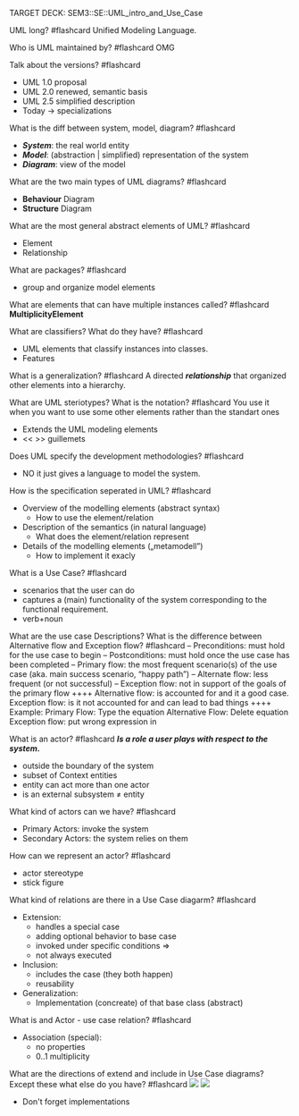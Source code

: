 TARGET DECK: SEM3::SE::UML_intro_and_Use_Case

UML long? #flashcard 
Unified Modeling Language.
<!--ID: 1699481603033-->

Who is UML maintained by? #flashcard 
OMG
<!--ID: 1699481603041-->

Talk about the versions? #flashcard 
- UML 1.0 proposal
- UML 2.0 renewed, semantic basis
- UML 2.5 simplified description
- Today -> specializations
<!--ID: 1699482136062-->


What is the diff between system, model, diagram? #flashcard 
- ***System***: the real world entity
- ***Model***:  (abstraction | simplified) representation of the system
- ***Diagram***: view of the model
<!--ID: 1699482136070-->


What are the two main types of UML diagrams? #flashcard 
- **Behaviour** Diagram
- **Structure** Diagram
<!--ID: 1699482136076-->


What are the most general abstract elements of UML? #flashcard 
- Element
- Relationship
<!--ID: 1699482136083-->


What are packages? #flashcard 
- group and organize model elements
<!--ID: 1699482136089-->


What are elements that can have multiple instances called? #flashcard 
**MultiplicityElement**
<!--ID: 1699482136095-->


What are classifiers? What do they have? #flashcard 
- UML elements that classify instances into classes.
- Features
<!--ID: 1699482136102-->


What is a generalization? #flashcard 
A directed ***relationship*** that organized other elements into a hierarchy.
<!--ID: 1699482136108-->


What are UML steriotypes? What is the notation? #flashcard 
You use it when you want to use some other elements rather than the standart ones
- Extends the UML modeling elements 
- << >> guillemets
<!--ID: 1699484628961-->


Does UML specify the development methodologies? #flashcard 
- NO it just gives a language to model the system.
<!--ID: 1699484628971-->


How is the specification seperated in UML? #flashcard 
- Overview of the modelling elements (abstract syntax)
	- How to use the element/relation
- Description of the semantics (in natural language)
	- What does the element/relation represent
- Details of the modelling elements („metamodell”)
	- How to implement it exacly
<!--ID: 1699484629206-->



What is a Use Case? #flashcard 
- scenarios that the user can do 
- captures a (main) functionality of the system corresponding to the functional requirement.
- verb+noun
  
What are the use case Descriptions? 
What is the difference between Alternative flow and Exception flow? #flashcard 
– Preconditions: must hold for the use case to begin
– Postconditions: must hold once the use case has been completed
– Primary flow: the most frequent scenario(s) of the use case
(aka. main success scenario, “happy path”)
– Alternate flow: less frequent (or not successful)
– Exception flow: not in support of the goals of the primary flow
++++
Alternative flow: is accounted for and it a good case.
Exception flow: is it not accounted for and can lead to bad things
++++
Example:
Primary Flow: Type the equation
Alternative Flow: Delete equation
Exception flow: put wrong expression in
<!--ID: 1699484629214-->


What is an actor? #flashcard 
***Is a role a user plays with respect to the system.***
- outside the boundary of the system
- subset of Context entities
- entity can act more than one actor
- is an external subsystem $\neq$ entity
<!--ID: 1699484629220-->


What kind of actors can we have? #flashcard 
- Primary Actors: invoke the system 
- Secondary Actors: the system relies on them 
<!--ID: 1699484629227-->


How can we represent an actor? #flashcard 
- actor stereotype
- stick figure
<!--ID: 1699484629235-->


What kind of relations are there in a Use Case diagarm? #flashcard 
- Extension: 
	- handles a special case 
	- adding optional behavior to base case
	- invoked under specific conditions =>
	- not always executed
- Inclusion: 
	- includes the case (they both happen)
	- reusability
- Generalization: 
	- Implementation (concreate) of that base class (abstract)
<!--ID: 1699484629242-->



What is and Actor - use case relation? #flashcard 
- Association (special):
	- no properties
	- 0..1 multiplicity
<!--ID: 1699484629249-->

What are the directions of extend and include in Use Case diagrams? Except these what else do you have? #flashcard  ![](Pasted%20image%2020231216191215.png)
![](Pasted%20image%2020231216191224.png)
- Don't forget implementations
